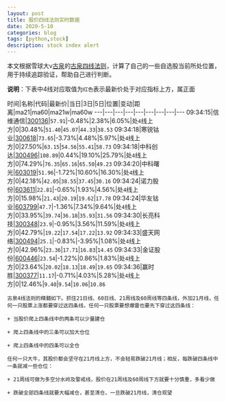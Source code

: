```yaml
---
layout: post
title: 股价四线法则实时数据
date: 2020-5-10
categories: blog
tags: [python,stock]
description: stock index alert
---
```



本文根据雪球大v[古泉](https://xueqiu.com/u/7148646888)的[古泉四线法则](https://xueqiu.com/7148646888/130498192)，计算了自己的一些自选股当前所处位置，用于持续追踪验证，帮助自己进行判断。

**说明**：下表中4线对应取值为`红色`表示最新价处于对应指标上方，属正面

时间|名称|代码|最新价|当日|3日|5日|位置|变动|距离|ma21|ma60|ma21w|ma60w
---|---|---|---|---|---|---|---|---
09:34:15|信维通信|[300136](https://xueqiu.com/S/SZ300136)|`57.91`|-0.48%|2.38%|6.05%|处`4`线上方|0|30.48%|`51.40`|`45.07`|`44.33`|`38.53`
09:34:18|寒锐钴业|[300618](https://xueqiu.com/S/SZ300618)|`73.65`|-3.73%|4.48%|5.97%|处`4`线上方|0|27.50%|`63.15`|`54.56`|`55.41`|`58.73`
09:34:18|中科创达|[300496](https://xueqiu.com/S/SZ300496)|`108.89`|0.44%|19.10%|25.79%|处`4`线上方|0|74.29%|`76.35`|`65.16`|`65.50`|`49.23`
09:34:20|中科曙光|[603019](https://xueqiu.com/S/SH603019)|`51.96`|-1.72%|10.60%|16.30%|处`4`线上方|0|42.18%|`42.05`|`38.55`|`37.45`|`30.16`
09:34:24|诺力股份|[603611](https://xueqiu.com/S/SH603611)|`22.81`|-0.65%|1.93%|4.56%|处`4`线上方|0|15.98%|`21.43`|`20.19`|`19.62`|`17.78`
09:34:24|华友钴业|[603799](https://xueqiu.com/S/SH603799)|`47.7`|-1.36%|7.34%|9.64%|处`4`线上方|0|33.95%|`39.74`|`36.18`|`35.93`|`31.56`
09:34:30|长亮科技|[300348](https://xueqiu.com/S/SZ300348)|`23.9`|-0.95%|3.56%|11.59%|处`4`线上方|0|42.79%|`19.22`|`17.54`|`17.22`|`13.92`
09:34:33|盛天网络|[300494](https://xueqiu.com/S/SZ300494)|`25.1`|-0.83%|-3.95%|1.08%|处`4`线上方|0|42.96%|`23.36`|`17.71`|`16.83`|`14.45`
09:34:33|金证股份|[600446](https://xueqiu.com/S/SH600446)|`23.54`|-1.22%|0.86%|1.83%|处`4`线上方|0|23.64%|`20.02`|`18.13`|`18.49`|`19.65`
09:34:36|赢时胜|[300377](https://xueqiu.com/S/SZ300377)|`11.17`|-0.71%|4.03%|5.28%|处`4`线上方|0|12.46%|`9.40`|`9.54`|`10.06`|`10.86`

```
古泉4线法则的精髓如下。抓住21日线、60日线、21周线及60周线等四条线，外加21月线，任何一只股票上涨都要穿过这四条线，任何一只股票要想爆雷也要先下穿过这四条线：

+ 当股价爬上四条线中的两条可以少量建仓

+ 爬上四条线中的三条可以加大仓位

+ 爬上四条线中的四条可以全仓

任何一只大牛，其股价都会坚守在21月线上方，不会轻易跌破21月线；相反，每跌破四条线中一条就减一些仓位：

+ 21周线可做为多空分水岭及警戒线，股价在21周线及60周线下方就要十分慎重，多看少做

+ 跌破全部四条线就要大幅减仓，甚至清仓，一旦跌破21月线，清仓观望
```